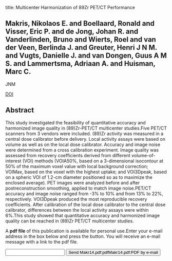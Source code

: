 title: Multicenter Harmonization of 89Zr PET/CT Performance

## Makris, Nikolaos E. and Boellaard, Ronald and Visser, Eric P. and de Jong, Johan R. and Vanderlinden, Bruno and Wierts, Roel and van der Veen, Berlinda J. and Greuter, Henri J N M. and Vugts, Danielle J. and van Dongen, Guus A M S. and Lammertsma, Adriaan A. and Huisman, Marc C.
JNM

<a href="https://doi.org/10.2967/jnumed.113.130112">DOI</a>

## Abstract
This study investigated the feasibility of quantitative accuracy and harmonized image quality in (89)Zr-PET/CT multicenter studies.Five PET/CT scanners from 3 vendors were included. (89)Zr activity was measured in a central dose calibrator before delivery. Local activity assays were based on volume as well as on the local dose calibrator. Accuracy and image noise were determined from a cross calibration experiment. Image quality was assessed from recovery coefficients derived from different volume-of-interest (VOI) methods (VOIA50%, based on a 3-dimensional isocontour at 50% of the maximum voxel value with local background correction; VOIMax, based on the voxel with the highest uptake; and VOI3Dpeak, based on a spheric VOI of 1.2-cm diameter positioned so as to maximize the enclosed average). PET images were analyzed before and after postreconstruction smoothing, applied to match image noise.PET/CT accuracy and image noise ranged from -3% to 10% and from 13% to 22%, respectively. VOI3Dpeak produced the most reproducible recovery coefficients. After calibration of the local dose calibrator to the central dose calibrator, differences between the local activity assays were within 6%.This study showed that quantitative accuracy and harmonized image quality can be reached in (89)Zr PET/CT multicenter studies.

A <b>pdf file</b> of this publication is available for personal use.Enter your e-mail address in the box below and press the button. You will receive an e-mail message with a link to the pdf file.
<form action="sender.php">  <input type="text" name="email">  <input type="submit" value="Send Makr14.pdf:pdfMakr14.pdf:PDF by e-mail"></form>